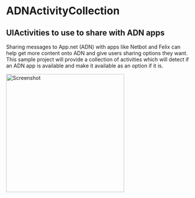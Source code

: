 ADNActivityCollection
=====================

## UIActivities to use to share with ADN apps

Sharing messages to App.net (ADN) with apps like Netbot and Felix can help get more content
onto ADN and give users sharing options they want. This sample project will provide a collection
of activities which will detect if an ADN app is available and make it available as an option if
it is.

<img src="https://raw.github.com/brennanMKE/ADNActivityCollection/master/ADNActivity.png" width="320px" alt="Screenshot" />

